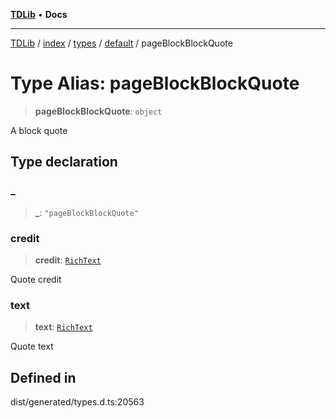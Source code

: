 [**TDLib**](../../../../../../README.md) • **Docs**

***

[TDLib](../../../../../../modules.md) / [index](../../../../../README.md) / [types](../../../README.md) / [default](../README.md) / pageBlockBlockQuote

# Type Alias: pageBlockBlockQuote

> **pageBlockBlockQuote**: `object`

A block quote

## Type declaration

### \_

> **\_**: `"pageBlockBlockQuote"`

### credit

> **credit**: [`RichText`](RichText.md)

Quote credit

### text

> **text**: [`RichText`](RichText.md)

Quote text

## Defined in

dist/generated/types.d.ts:20563
